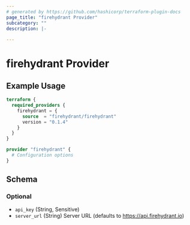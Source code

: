 ```yaml
---
# generated by https://github.com/hashicorp/terraform-plugin-docs
page_title: "firehydrant Provider"
subcategory: ""
description: |-
  
---
```


# firehydrant Provider



## Example Usage

```terraform
terraform {
  required_providers {
    firehydrant = {
      source  = "firehydrant/firehydrant"
      version = "0.1.4"
    }
  }
}

provider "firehydrant" {
  # Configuration options
}
```

<!-- schema generated by tfplugindocs -->
## Schema

### Optional

- `api_key` (String, Sensitive)
- `server_url` (String) Server URL (defaults to https://api.firehydrant.io)
